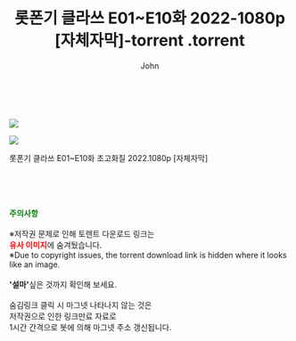 ﻿---
layout: post
title:  "                   롯폰기 클라쓰 E01~E10화 2022-1080p [자체자막]-torrent                .torrent"
author: John
categories: [ 드라마 ]
tags: [  ]
image: https://torrentrj57.com/uploadfile/full/7815506ce1e75872a469d2e5bc428e3b41241ca9.jpg"/></p><p><img src="https://torrentrj57.com/uploadfile/full/dafc6a3117d56979fab75779b5a6975012468933.jpg 
description: "                   롯폰기 클라쓰 E01~E10화 2022-1080p [자체자막]-torrent                 torrent 정보 공유"
toc: true
toc_sticky: true
---

<br>
<p><img src="https://torrentrj57.com/uploadfile/full/7815506ce1e75872a469d2e5bc428e3b41241ca9.jpg"/></p><p><img src="https://torrentrj57.com/uploadfile/full/dafc6a3117d56979fab75779b5a6975012468933.jpg"/></p>
 롯폰기 클라쓰 E01~E10화 초고화질 2022.1080p [자체자막]  
    
<br><br><br>
<p data-ke-size="size16"><b><span style="color: green;">주의사항</span></b><br /><br />※저작권 문제로 인해 토렌트 다운로드 링크는<br /><b><span style="color: red;">유사 이미지</span></b>에 숨겨뒀습니다.<br />※Due to copyright issues, the torrent download link is hidden where it looks like an image.<br /><br /><b>'설마'</b>싶은 것까지 확인해 보세요.<br /><br />숨김링크 클릭 시 마그넷 나타나지 않는 것은<br />저작권으로 인한 링크만료 자료로<br />1시간 간격으로 봇에 의해 마그넷 주소 갱신됩니다.</p>
